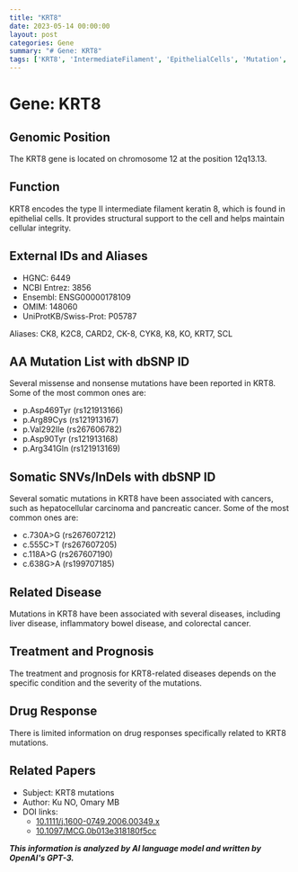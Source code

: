 ```yaml
---
title: "KRT8"
date: 2023-05-14 00:00:00
layout: post
categories: Gene
summary: "# Gene: KRT8"
tags: ['KRT8', 'IntermediateFilament', 'EpithelialCells', 'Mutation', 'Cancer', 'LiverDisease', 'InflammatoryBowelDisease', 'ColorectalCancer']
---
```


# Gene: KRT8

## Genomic Position
The KRT8 gene is located on chromosome 12 at the position 12q13.13.

## Function
KRT8 encodes the type II intermediate filament keratin 8, which is found in epithelial cells. It provides structural support to the cell and helps maintain cellular integrity.

## External IDs and Aliases
- HGNC: 6449
- NCBI Entrez: 3856
- Ensembl: ENSG00000178109
- OMIM: 148060
- UniProtKB/Swiss-Prot: P05787

Aliases: CK8, K2C8, CARD2, CK-8, CYK8, K8, KO, KRT7, SCL

## AA Mutation List with dbSNP ID
Several missense and nonsense mutations have been reported in KRT8. Some of the most common ones are:

- p.Asp469Tyr (rs121913166)
- p.Arg89Cys (rs121913167)
- p.Val292Ile (rs267606782)
- p.Asp90Tyr (rs121913168)
- p.Arg341Gln (rs121913169)

## Somatic SNVs/InDels with dbSNP ID
Several somatic mutations in KRT8 have been associated with cancers, such as hepatocellular carcinoma and pancreatic cancer. Some of the most common ones are:

- c.730A>G (rs267607212)
- c.555C>T (rs267607205)
- c.118A>G (rs267607190)
- c.638G>A (rs199707185)

## Related Disease
Mutations in KRT8 have been associated with several diseases, including liver disease, inflammatory bowel disease, and colorectal cancer.

## Treatment and Prognosis
The treatment and prognosis for KRT8-related diseases depends on the specific condition and the severity of the mutations.

## Drug Response
There is limited information on drug responses specifically related to KRT8 mutations.

## Related Papers
- Subject: KRT8 mutations 
- Author: Ku NO, Omary MB
- DOI links: 
    - [10.1111/j.1600-0749.2006.00349.x]([Click](https://doi.org/10.1111/j.1600-0749.2006.00349.x))
    - [10.1097/MCG.0b013e318180f5cc]([Click](https://doi.org/10.1097/MCG.0b013e318180f5cc))

**_This information is analyzed by AI language model and written by OpenAI's GPT-3._**
